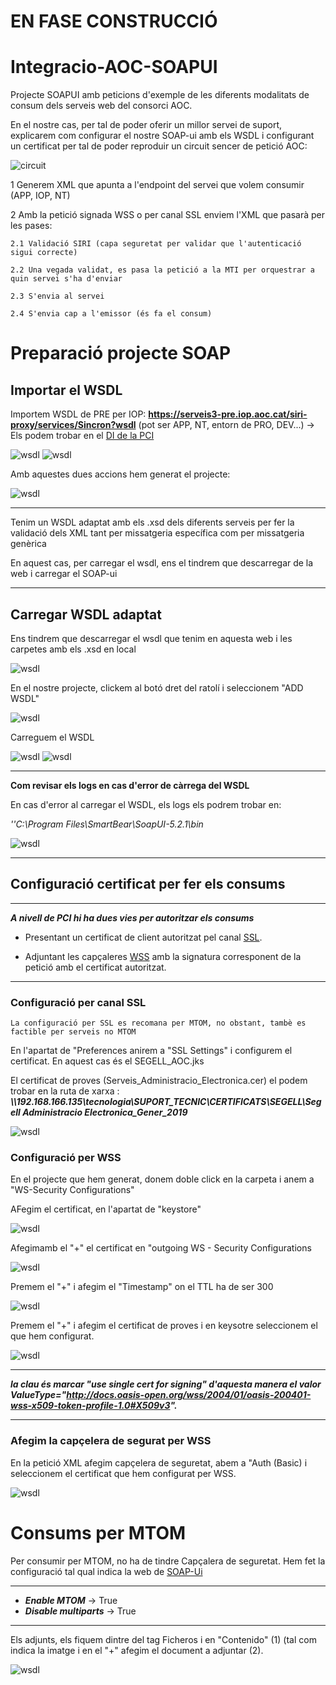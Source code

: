 # EN FASE CONSTRUCCIÓ


# Integracio-AOC-SOAPUI
Projecte SOAPUI amb peticions d'exemple de les diferents modalitats de consum dels serveis web del consorci AOC.

En el nostre cas, per tal de poder oferir un millor servei de suport, explicarem com configurar el nostre SOAP-ui amb els WSDL i configurant un certificat per tal de poder reproduir un circuit sencer de petició AOC:

![circuit](capturas/grafic.png)

1 Generem XML que apunta a l'endpoint del servei que volem consumir (APP, IOP, NT)

2 Amb la petició signada WSS o per canal SSL enviem l'XML que pasarà per les pases:

    2.1 Validació SIRI (capa seguretat per validar que l'autenticació sigui correcte)

    2.2 Una vegada validat, es pasa la petició a la MTI per orquestrar a quin servei s'ha d'enviar

    2.3 S'envia al servei

    2.4 S'envia cap a l'emissor (és fa el consum)


# Preparació projecte SOAP

## Importar el WSDL

Importem WSDL de PRE per IOP: **https://serveis3-pre.iop.aoc.cat/siri-proxy/services/Sincron?wsdl** (pot ser APP, NT, entorn de PRO, DEV...) → Els podem trobar en el [DI de la PCI][URL1]

[URL1]: https://github.com/ConsorciAOC/PCI/blob/main/Missatgeria/README.md

![wsdl](capturas/wsdl1.png)
![wsdl](capturas/wsdl2.png)

Amb aquestes dues accions hem generat el projecte:

![wsdl](capturas/wsdl3.png)

---
Tenim un WSDL adaptat amb els .xsd dels diferents serveis per fer la validació dels XML tant per missatgeria específica com per missatgeria genèrica

En aquest cas, per carregar el wsdl, ens el tindrem que descarregar de la web i carregar el SOAP-ui

---
## Carregar WSDL adaptat

Ens tindrem que descarregar el wsdl que tenim en aquesta web i les carpetes amb els .xsd en local

![wsdl](capturas/soap0.png)

En el nostre projecte, clickem al botó dret del ratolí i seleccionem "ADD WSDL"

![wsdl](capturas/soap1.png)

Carreguem el WSDL

![wsdl](capturas/soap2.png)
![wsdl](capturas/soap3.png)

---

**Com revisar els logs en cas d'error de càrrega del WSDL**

En cas d'error al carregar el WSDL, els logs els podrem trobar en:

_''C:\Program Files\SmartBear\SoapUI-5.2.1\bin_

![wsdl](capturas/logs.png)

---

## Configuració certificat per fer els consums

---
***A nivell de PCI hi ha dues vies per autoritzar els consums***

- Presentant un certificat de client autoritzat pel canal [SSL][URL2].

[URL2]: https://www.soapui.org/docs/soap-mocking/securing-mockservices-with-ssl/

- Adjuntant les capçaleres [WSS][URL3] amb la signatura corresponent de la petició amb el certificat autoritzat.

[URL3]: https://www.soapui.org/docs/security-testing/ws-security-settings/

---

### Configuració per canal SSL

~~~~
La configuració per SSL es recomana per MTOM, no obstant, tambè es factible per serveis no MTOM
~~~~

En l'apartat de "Preferences anirem a "SSL Settings" i configurem el certificat. En aquest cas és el SEGELL_AOC.jks 

El certificat de proves (Serveis_Administracio_Electronica.cer) el podem trobar en la ruta de xarxa : ***\\\192.168.166.135\tecnologia\SUPORT_TECNIC\CERTIFICATS\SEGELL\Segell Administracio Electronica_Gener_2019***

![wsdl](capturas/SSL1.png)

### Configuració per WSS

En el projecte que hem generat, donem doble click en la carpeta i anem a "WS-Security Configurations"

AFegim el certificat, en l'apartat de "keystore"

![wsdl](capturas/wss0.png)

Afegimamb el "+" el certificat en "outgoing WS - Security Configurations

![wsdl](capturas/wss2.png)

Premem el "+" i afegim el "Timestamp" on el TTL ha de ser 300

![wsdl](capturas/wss4.png)

Premem el "+" i afegim el certificat de proves i en keysotre seleccionem el que hem configurat.

![wsdl](capturas/wss3.png)

---
***la clau és marcar "use single cert for signing" d'aquesta manera el valor ValueType="http://docs.oasis-open.org/wss/2004/01/oasis-200401-wss-x509-token-profile-1.0#X509v3".***

---

### Afegim la capçelera de segurat per WSS

En la petició XML afegim capçelera de seguretat, abem a "Auth (Basic) i seleccionem el certificat que hem configurat per WSS.

![wsdl](capturas/wss5.png)

# Consums per MTOM

Per consumir per MTOM, no ha de tindre Capçalera de seguretat. Hem fet la configuració tal qual indica la web de [SOAP-Ui][URL4]

[URL4]: https://www.soapui.org/docs/soap-and-wsdl/attachments/

---
*   ***Enable MTOM***  → True
*   ***Disable multiparts*** → True
---

Els adjunts, els fiquem dintre del tag Ficheros i en "Contenido" (1) (tal com indica la imatge i en el "+" afegim el document a adjuntar (2).

![wsdl](capturas/MTOM1.png)






